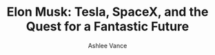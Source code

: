 ---
title: "Elon Musk: Tesla, SpaceX, and the Quest for a Fantastic Future"
author: "Ashlee Vance"
amazon: "https://www.amazon.com/Elon-Musk-SpaceX-Fantastic-Future/dp/006230125X"
published: "2017"
read: "October, 2018"
ISBN: "9780062301253"
---